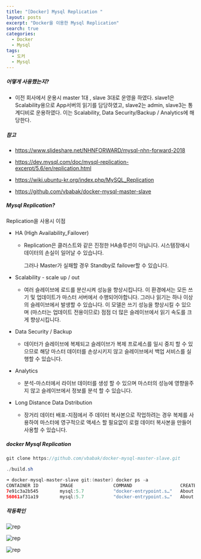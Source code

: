 ```yaml
---
title: "[Docker] Mysql Replication "
layout: posts
excerpt: "Docker을 이용한 Mysql Replication"
search: true
categories:
  - Docker
  - Mysql
tags:
  - 도커
  - Mysql
---
```


##### 어떻게 사용했는지?

- 이전 회사에서 운용시 master 1대 , slave 3대로 운영을 하였다.  slave1은 Scalability용으로 App서버의 읽기를 담당하였고, slave2는 admin, slave3는 통계디비로 운용하였다. 이는 Scalability, Data Security/Backup / Analytics에 해당한다. 

##### 참고

- https://www.slideshare.net/NHNFORWARD/mysql-nhn-forward-2018

- https://dev.mysql.com/doc/mysql-replication-excerpt/5.6/en/replication.html

- https://wiki.ubuntu-kr.org/index.php/MySQL_Replication

- https://github.com/vbabak/docker-mysql-master-slave

##### Mysql Replication? 

Replication을 사용시 이점

- HA (High Availability_Failover)

  - Replication은 클러스트와 같은 진정한 HA솔루션이 아닙니다. 시스템장애시 데이터의 손실이 일어날 수 있습니다. 

    그러나 Master가 실패할 경우 Standby로 failover할 수 있습니다. 

- Scalability - scale up / out
  - 여러 슬레이브에 로드를 분산시켜 성능을 향상시킵니다. 이 환경에서는 모든 쓰기 및 업데이트가 마스터 서버에서 수행되어야합니다. 그러나 읽기는 하나 이상의 슬레이브에서 발생할 수 있습니다. 이 모델은 쓰기 성능을 향상시킬 수 있으며 (마스터는 업데이트 전용이므로) 점점 더 많은 슬레이브에서 읽기 속도를 크게 향상시킵니다.

- Data Security / Backup
  - 데이터가 슬레이브에 복제되고 슬레이브가 복제 프로세스를 일시 중지 할 수 있으므로 해당 마스터 데이터를 손상시키지 않고 슬레이브에서 백업 서비스를 실행할 수 있습니다.

- Analytics
  - 분석-마스터에서 라이브 데이터를 생성 할 수 있으며 마스터의 성능에 영향을주지 않고 슬레이브에서 정보를 분석 할 수 있습니다.

- Long Distance Data Dstribution
  - 장거리 데이터 배포-지점에서 주 데이터 복사본으로 작업하려는 경우 복제를 사용하여 마스터에 영구적으로 액세스 할 필요없이 로컬 데이터 복사본을 만들어 사용할 수 있습니다.

##### docker Mysql Replication

```java
git clone https://github.com/vbabak/docker-mysql-master-slave.git

./build.sh

➜ docker-mysql-master-slave git:(master) docker ps -a
CONTAINER ID        IMAGE               COMMAND                  CREATED             STATUS              PORTS                               NAMES
7e91c3a2b545        mysql:5.7           "docker-entrypoint.s…"   About an hour ago   Up 36 minutes       33060/tcp, 0.0.0.0:5506->3306/tcp   mysql_slave
56061af31a19        mysql:5.7           "docker-entrypoint.s…"   About an hour ago   Up About an hour    33060/tcp, 0.0.0.0:4406->3306/tcp   mysql_master

```

##### 작동확인

![rep](/blog/assets/images/docker/mysql_rep_1.png)

![rep](/blog/assets/images/docker/mysql_rep_2.png)

![rep](/blog/assets/images/docker/mysql_rep_3.png)


